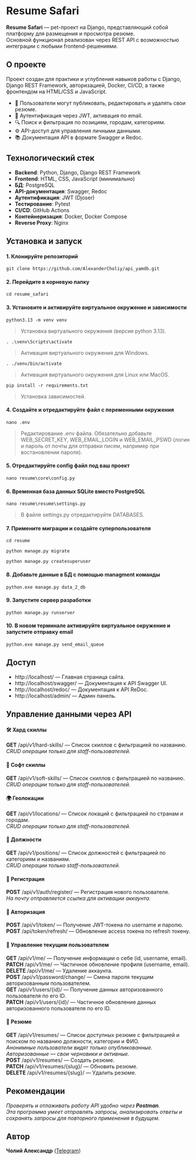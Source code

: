 # Resume Safari
**Resume Safari** — pet-проект на Django, представляющий собой платформу для размещения и просмотра резюме.\
Основной функционал реализован через REST API с возможностью интеграции с любыми frontend-решениями.

## О проекте
Проект создан для практики и углубления навыков работы с Django, Django REST Framework, авторизацией, Docker, CI/CD, а также фронтендом на HTML/CSS и JavaScript.
- 📄 Пользователи могут публиковать, редактировать и удалять свои резюме.
- 🔐 Аутентификация через JWT, активация по email.
- 🔍 Поиск и фильтрация по позициям, городам, категориям.
- ⚙️ API-доступ для управления личными данными.
- 📚 Документация API в формате Swagger и Redoc.

## Технологический стек
- **Backend**: Python, Django, Django REST Framework
- **Frontend**: HTML, CSS, JavaScript (минимально)
- **БД**: PostgreSQL
- **API-документация**: Swagger, Redoc
- **Аутентификация**: JWT (Djoser)
- **Тестирование**: Pytest
- **CI/CD**: GitHub Actions
- **Контейнеризация**: Docker, Docker Compose
- **Reverse Proxy**: Nginx

  
## Установка и запуск

#### 1. Клонируйте репозиторий
```
git clone https://github.com/AlexanderCholiy/api_yamdb.git
```

#### 2. Перейдите в корневую папку
```
cd resume_safari
```

#### 3. Установите и активируйте виртуальное окружение и зависимости
```
python3.13 -m venv venv
```
> Установка виртуального окружения (версия python 3.13).
```
. .\venv\Scripts\activate
```
> Активация виртуального окружения для Windows.
```
. ./venv/bin/activate
```
> Активация виртуального окружения для Linux или MacOS.
```
pip install -r requirements.txt
```
> Установка зависимостей.

#### 4. Создайте и отредактируйте файл с переменными окружения
```
nano .env
```
> Редактирование .env файла. Обязательно добавьте WEB_SECRET_KEY, WEB_EMAIL_LOGIN и WEB_EMAIL_PSWD (логин и пароль от почты для отправки писем, например при востановлении пароля).

#### 5. Отредактируйте config файл под ваш проект
```
nano resume\core\config.py
```

#### 6. Временная база данных SQLite вместо PostgreSQL
```
nano resume\resume\settings.py
```
> В файле settings.py отредактируйте DATABASES.

#### 7. Примените миграции и создайте суперпользователя
```
cd resume
```
```
python manage.py migrate
```
```
python manage.py createsuperuser
```

#### 8. Добавьте данные в БД с помощью managment команды
```
python.exe manage.py data_2_db
```

#### 9. Запустите сервер разработки
```
python manage.py runserver
```

#### 10. В новом терминале активируйте виртуальное окружение и запустите отправку email
```
python.exe manage.py send_email_queue
```

## Доступ
- http://localhost/ — Главная страница сайта.
- http://localhost/swagger/ — Документация к API Swagger UI.
- http://localhost/redoc/ — Документация к API ReDoc.
- http://localhost/admin/ — Админ панель.


## Управление данными через API
#### 🛠 Хард скиллы
**GET** /api/v1/hard-skills/ — Список скиллов c фильтрацией по названию.\
_CRUD операции только для staff-пользователей._

#### 🌿 Софт скиллы
**GET** /api/v1/soft-skills/ — Список скиллов c фильтрацией по названию.\
_CRUD операции только для staff-пользователей._

#### 🌍 Геолокации
**GET** /api/v1/locations/ — Список локаций с фильтрацией по странам и городам.\
_CRUD операции только для staff-пользователей._

#### 💼 Должности
**GET** /api/v1/positions/ — Список должностей с фильтрацией по категориям и названиям.\
_CRUD операции только staff-пользователей._

#### 📧 Регистрация
**POST** /api/v1/auth/register/ — Регистрация нового пользователя.\
_На почту отправляется ссылка для активации аккаунта._

#### 🔐 Авторизация
**POST** /api/v1/token/ — Получение JWT-токена по username и паролю.\
**POST** /api/token/refresh/ — Обновление access токена по refresh токену.

#### 👤 Управление текущим пользователем
**GET**	/api/v1/me/ — Получение информации о себе (id, username, email).\
**PATCH**	/api/v1/me/ — Частичное обновление профиля (username, email).\
**DELETE**	/api/v1/me/ — Удаление аккаунта.\
**POST** /api/v1/password/change/ — Смена пароля текущим авторизованным пользователем.\
**GET**	/api/v1/users/{id}/ — Получение данных авторизованного пользователя по его ID.\
**PATCH**	/api/v1/users/{id}/ — Частичное обновление данных авторизованного пользователя по его ID.

#### 📃 Резюме
**GET** /api/v1/resumes/ — Список доступных резюме с фильтрацией и поиском по названию должности, категории и ФИО.\
_Анонимные пользователи видят только опубликованные._\
_Авторизованные — свои черновики и активные._\
**POST** /api/v1/resumes/ — Создать резюме.\
**PATCH** /api/v1/resumes/{slug}/ — Обновить резюме.\
**DELETE** /api/v1/resumes/{slug}/ — Удалить резюме.

## Рекомендации
_Проверять и отлаживать работу API удобно через **Postman**._\
_Эта программа умеет отправлять запросы, анализировать ответы и сохранять запросы для повторного применения в будущем._

## Автор
**Чолий Александр** ([Telegram](https://t.me/alexander_choliy))
